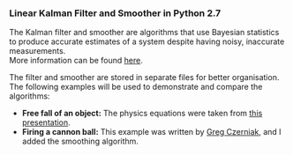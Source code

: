 <h3>Linear Kalman Filter and Smoother in Python 2.7</h3>
<p>
The Kalman filter and smoother are algorithms that use Bayesian statistics 
to produce accurate estimates of a system despite having noisy, inaccurate measurements.<br>
More information can be found <a href="https://en.wikipedia.org/wiki/Kalman_filter">here</a>.
</p>

<p>
The filter and smoother are stored in separate files for better organisation.<br>
The following examples will be used to demonstrate and compare the algorithms: 
<ul>
<li><b>Free fall of an object:</b> The physics equations were taken from <a href="http://biorobotics.ri.cmu.edu/papers/sbp_papers/integrated3/kleeman_kalman_basics.pdf">this presentation</a>.</li>
<li><b>Firing a cannon ball:</b> This example was written by <a href="http://greg.czerniak.info/guides/kalman1/">Greg Czerniak</a>, and I added the smoothing algorithm.</li>
</ul>
</p>
